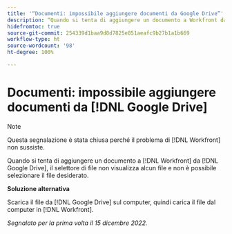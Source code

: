 ```yaml
---
title: '“Documenti: impossibile aggiungere documenti da Google Drive”'
description: “Quando si tenta di aggiungere un documento a Workfront da Google Drive, il selettore di file non visualizza alcun file e non è possibile selezionare il file desiderato.”
hidefromtoc: true
source-git-commit: 254339d1baa9d8d7825e851aeafc9b27b1a1b669
workflow-type: ht
source-wordcount: '98'
ht-degree: 100%

---
```



# Documenti: impossibile aggiungere documenti da [!DNL Google Drive]

<!--On WF and WFP TOCs-->

>[!NOTE]
>
>Questa segnalazione è stata chiusa perché il problema di [!DNL Workfront] non sussiste.

Quando si tenta di aggiungere un documento a [!DNL Workfront] da [!DNL Google Drive], il selettore di file non visualizza alcun file e non è possibile selezionare il file desiderato.

**Soluzione alternativa**

Scarica il file da [!DNL Google Drive] sul computer, quindi carica il file dal computer in [!DNL Workfront].

_Segnalato per la prima volta il 15 dicembre 2022._

